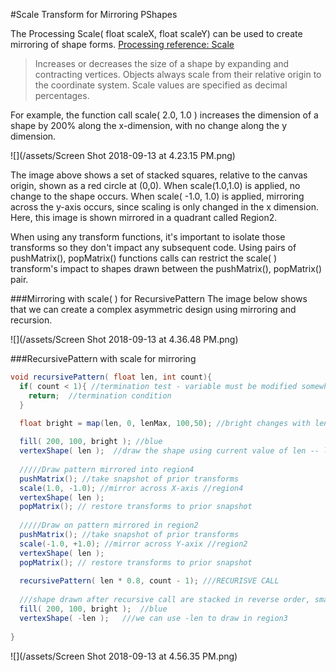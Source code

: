#Scale Transform for Mirroring PShapes

The Processing Scale( float scaleX, float scaleY) can be used to create mirroring of shape forms. [Processing reference: Scale](https://processing.org/reference/scale_.html) 

 >Increases or decreases the size of a shape by expanding and contracting vertices. Objects always scale from their relative origin to the coordinate system. Scale values are specified as decimal percentages. 
 
For example, the function call scale( 2.0, 1.0 ) increases the dimension of a shape by 200% along the x-dimension, with no change along the y dimension.

![](/assets/Screen Shot 2018-09-13 at 4.23.15 PM.png)

The image above shows a set of stacked squares, relative to the canvas origin, shown as a red circle at (0,0). When scale(1.0,1.0) is applied, no change to the shape occurs.  When scale( -1.0, 1.0) is applied, mirroring across the y-axis occurs, since scaling is only changed in the x dimension.  Here, this image is shown mirrored in a quadrant called Region2.  

When using any transform functions, it's important to isolate those transforms so they don't impact any subsequent code.  Using pairs of pushMatrix(), popMatrix() functions calls can restrict the scale( ) transform's impact to shapes drawn between the pushMatrix(), popMatrix() pair.

###Mirroring with scale( ) for RecursivePattern
The image below shows that we can create a complex asymmetric design using mirroring and recursion.   


![](/assets/Screen Shot 2018-09-13 at 4.36.48 PM.png)

###RecursivePattern with scale for mirroring

```java
void recursivePattern( float len, int count){
  if( count < 1){ //termination test - variable must be modified somewhere in recursive function to insure termination
    return;  //termination condition
  }
 
  float bright = map(len, 0, lenMax, 100,50); //bright changes with len

  fill( 200, 100, bright ); //blue
  vertexShape( len );  //draw the shape using current value of len -- largest to smallest
  
  /////Draw pattern mirrored into region4 
  pushMatrix(); //take snapshot of prior transforms
  scale(1.0, -1.0); //mirror across X-axis //region4
  vertexShape( len ); 
  popMatrix(); // restore transforms to prior snapshot
  
  /////Draw on pattern mirrored in region2
  pushMatrix(); //take snapshot of prior transforms
  scale(-1.0, +1.0); //mirror across Y-axix //region2
  vertexShape( len ); 
  popMatrix(); // restore transforms to prior snapshot
  
  recursivePattern( len * 0.8, count - 1); ///RECURISVE CALL
  
  ///shape drawn after recursive call are stacked in reverse order, smallest to largest - asymmetry
  fill( 200, 100, bright );  //blue
  vertexShape( -len );   ///we can use -len to draw in region3
    
}

```

![](/assets/Screen Shot 2018-09-13 at 4.56.35 PM.png)